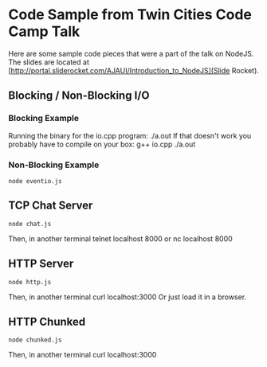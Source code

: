 # Code Sample from Twin Cities Code Camp Talk

Here are some sample code pieces that were a part of the talk on NodeJS.  The slides are located at [http://portal.sliderocket.com/AJAUI/Introduction_to_NodeJS](Slide Rocket).

## Blocking / Non-Blocking I/O

### Blocking Example
Running the binary for the io.cpp program:
    ./a.out
If that doesn't work you probably have to compile on your box:
    g++ io.cpp
    ./a.out
### Non-Blocking Example
    node eventio.js

## TCP Chat Server
    node chat.js
Then, in another terminal
    telnet localhost 8000
or
    nc localhost 8000

## HTTP Server
    node http.js
Then, in another terminal
    curl localhost:3000
Or just load it in a browser.

## HTTP Chunked
    node chunked.js
Then, in another terminal
    curl localhost:3000
